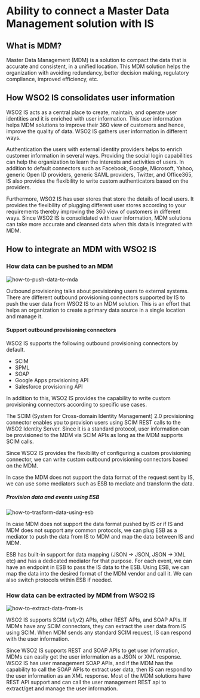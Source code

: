 # Ability to connect a Master Data Management solution with IS

## What is MDM?

Master Data Management (MDM) is a solution to compact the data that is accurate and consistent, 
in a unified location. This MDM solution helps the organization with avoiding redundancy, better 
decision making, regulatory compliance, improved efficiency, etc.

## How WSO2 IS consolidates user information

WSO2 IS acts as a central place to create, maintain, and operate user identities and it is enriched 
with user information. This user information helps MDM solutions to improve their 360 view of customers
 and hence, improve the quality of data.  WSO2 IS gathers user information in different ways. 

Authentication the users with external identity providers helps to enrich customer information in several ways. 
Providing the social login capabilities can help the organization to learn the interests and activities of users. In addition 
to default connectors such as Facebook, Google, Microsoft, Yahoo, generic Open ID providers, generic 
SAML providers, Twitter, and Office365, IS also provides the flexibility to write custom authenticators 
based on the providers. 

Furthermore, WSO2 IS has user stores that store the details of local users. It provides the flexibility 
of plugging different user stores according to your requirements thereby improving the 360 view of 
customers in different ways. Since WSO2 IS is consolidated with user information, MDM solutions can 
take more accurate and cleansed data when this data is integrated with MDM.

## How to integrate an MDM with WSO2 IS

### How data can be pushed to an MDM

![how-to-push-data-to-mda]({{base_path}}/assets/img/tutorials/push-data-to-mda.png)

Outbound provisioning talks about provisioning users to external systems. 
There are different outbound provisioning connectors supported by IS to push
 the user data from WSO2 IS to an MDM solution. This is an effort that helps an 
 organization to create a primary data source in a single location and manage it.   

#### Support outbound provisioning connectors

WSO2 IS supports the following outbound provisioning connectors by default.
- SCIM
- SPML
- SOAP
- Google Apps provisioning API
- Salesforce provisioning API

In addition to this, WSO2 IS provides the capability to write custom provisioning 
connectors according to specific use cases.


The SCIM (System for Cross-domain Identity Management) 2.0 provisioning connector enables 
you to provision users using SCIM REST calls to the WSO2 Identity Server. Since it is a 
standard protocol, user information can be provisioned to the MDM via SCIM APIs as long as the 
MDM supports SCIM calls. 

Since WSO2 IS provides the flexibility of configuring a custom provisioning connector, 
we can write custom outbound provisioning connectors based on the MDM.
 
In case the MDM does not support the data format of the request sent by IS, we can use some 
 mediators such as ESB to mediate and transform the data. 


##### Provision data and events using ESB

![how-to-trasform-data-using-esb]({{base_path}}/assets/img/tutorials/push-data-to-mda-with-esb.png)


In case MDM does not support the data format pushed by IS or if IS and MDM does not support any 
common protocols, we can plug ESB as a mediator to push the data from IS to MDM and map the data
 between IS and MDM. 

ESB has built-in support for data mapping (JSON -> JSON, JSON -> XML etc) and has a dedicated mediator 
for that purpose. For each event, we can have an endpoint in ESB to pass the IS data to the ESB. Using ESB, 
we can map the data into the desired format of the MDM vendor and call it. We can also switch protocols within
 ESB if needed.  


### How data can be extracted by MDM from WSO2 IS

![how-to-extract-data-from-is]({{base_path}}/assets/img/tutorials/extract-data-by-mda.png)


WSO2 IS supports SCIM (v1,v2) APIs, other REST APIs, and SOAP APIs. If MDMs have any SCIM connectors, 
they can extract the user data from IS using SCIM. When MDM sends any standard SCIM request, IS can
 respond with the user information.

Since WSO2 IS supports REST and SOAP APIs to get user information, MDMs can easily get the user 
information as a JSON or XML response. WSO2 IS has user management SOAP APIs, and if the MDM has the
capability to call the SOAP APIs to extract user data, then IS can respond to the user information as an
 XML response. Most of the MDM solutions have REST API support and can call the user management REST api 
 to extract/get and manage the user information.
